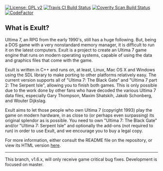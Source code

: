 [![License: GPL v2](https://img.shields.io/badge/License-GPL%20v2-blue.svg)](https://www.gnu.org/licenses/old-licenses/gpl-2.0.en.html)
[![Travis CI Build Status](https://img.shields.io/travis/exult/exult/master.svg?label=Travis+CI+Build)](https://www.travis-ci.org/exult/exult)
[![Coverity Scan Build Status](https://scan.coverity.com/projects/10872/badge.svg)](https://scan.coverity.com/projects/exult-exult)
[![CodeFactor](https://www.codefactor.io/repository/github/exult/exult/badge)](https://www.codefactor.io/repository/github/exult/exult)

What is Exult?
----

Ultima 7, an RPG from the early 1990's, still has a huge following. But, being a DOS game with a very nonstandard memory manager, it is difficult to run it on the latest computers. Exult is a project to create an Ultima 7 game engine that runs on modern operating systems, capable of using the data and graphics files that come with the game.

Exult is written in C++ and runs on, at least, Linux, Mac OS X and Windows using the SDL library to make porting to other platforms relatively easy. The current version supports all of "Ultima 7: The Black Gate" and "Ultima 7 part 2: The Serpent Isle", allowing you to finish both games. This is only possible due to the work done by other fans who have decoded the various Ultima 7 data files, especially Gary Thompson, Maxim Shatskih, Jakob Schonberg, and Wouter Dijkslag.

Exult aims to let those people who own Ultima 7 (copyright 1993) play the game on modern hardware, in as close to (or perhaps even surpassing) its original splendor as is possible. You need to own "Ultima 7: The Black Gate" and/or "Ultima 7: Serpent Isle" and optionally the add-ons (not required to run) in order to use Exult, and we encourage you to buy a legal copy.

For more information, either consult the README file on the repository, or view its HTML version [here](http://exult.sourceforge.net/docs.php).

---

This branch, v1.6.x, will only receive game critical bug fixes. Development is focused on master.